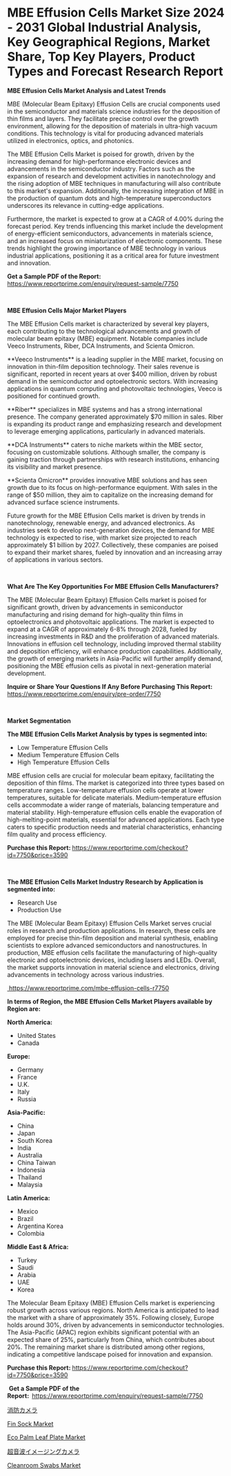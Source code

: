 <p><h1>MBE Effusion Cells Market Size 2024 - 2031 Global Industrial Analysis, Key Geographical Regions, Market Share, Top Key Players, Product Types and Forecast Research Report</h1></p><p><strong>MBE Effusion Cells Market Analysis and Latest Trends</strong></p>
<p><p>MBE (Molecular Beam Epitaxy) Effusion Cells are crucial components used in the semiconductor and materials science industries for the deposition of thin films and layers. They facilitate precise control over the growth environment, allowing for the deposition of materials in ultra-high vacuum conditions. This technology is vital for producing advanced materials utilized in electronics, optics, and photonics.</p><p>The MBE Effusion Cells Market is poised for growth, driven by the increasing demand for high-performance electronic devices and advancements in the semiconductor industry. Factors such as the expansion of research and development activities in nanotechnology and the rising adoption of MBE techniques in manufacturing will also contribute to this market's expansion. Additionally, the increasing integration of MBE in the production of quantum dots and high-temperature superconductors underscores its relevance in cutting-edge applications.</p><p>Furthermore, the market is expected to grow at a CAGR of 4.00% during the forecast period. Key trends influencing this market include the development of energy-efficient semiconductors, advancements in materials science, and an increased focus on miniaturization of electronic components. These trends highlight the growing importance of MBE technology in various industrial applications, positioning it as a critical area for future investment and innovation.</p></p>
<p><strong>Get a Sample PDF of the Report:&nbsp;</strong> <a href="https://www.reportprime.com/enquiry/request-sample/7750">https://www.reportprime.com/enquiry/request-sample/7750</a></p>
<p>&nbsp;</p>
<p><strong>MBE Effusion Cells Major Market Players</strong></p>
<p><p>The MBE Effusion Cells market is characterized by several key players, each contributing to the technological advancements and growth of molecular beam epitaxy (MBE) equipment. Notable companies include Veeco Instruments, Riber, DCA Instruments, and Scienta Omicron.</p><p>**Veeco Instruments** is a leading supplier in the MBE market, focusing on innovation in thin-film deposition technology. Their sales revenue is significant, reported in recent years at over $400 million, driven by robust demand in the semiconductor and optoelectronic sectors. With increasing applications in quantum computing and photovoltaic technologies, Veeco is positioned for continued growth.</p><p>**Riber** specializes in MBE systems and has a strong international presence. The company generated approximately $70 million in sales. Riber is expanding its product range and emphasizing research and development to leverage emerging applications, particularly in advanced materials.</p><p>**DCA Instruments** caters to niche markets within the MBE sector, focusing on customizable solutions. Although smaller, the company is gaining traction through partnerships with research institutions, enhancing its visibility and market presence.</p><p>**Scienta Omicron** provides innovative MBE solutions and has seen growth due to its focus on high-performance equipment. With sales in the range of $50 million, they aim to capitalize on the increasing demand for advanced surface science instruments.</p><p>Future growth for the MBE Effusion Cells market is driven by trends in nanotechnology, renewable energy, and advanced electronics. As industries seek to develop next-generation devices, the demand for MBE technology is expected to rise, with market size projected to reach approximately $1 billion by 2027. Collectively, these companies are poised to expand their market shares, fueled by innovation and an increasing array of applications in various sectors.</p></p>
<p>&nbsp;</p>
<p><strong>What Are The Key Opportunities For MBE Effusion Cells Manufacturers?</strong></p>
<p><p>The MBE (Molecular Beam Epitaxy) Effusion Cells market is poised for significant growth, driven by advancements in semiconductor manufacturing and rising demand for high-quality thin films in optoelectronics and photovoltaic applications. The market is expected to expand at a CAGR of approximately 6-8% through 2028, fueled by increasing investments in R&D and the proliferation of advanced materials. Innovations in effusion cell technology, including improved thermal stability and deposition efficiency, will enhance production capabilities. Additionally, the growth of emerging markets in Asia-Pacific will further amplify demand, positioning the MBE effusion cells as pivotal in next-generation material development.</p></p>
<p><strong>Inquire or Share Your Questions If Any Before Purchasing This Report:</strong> <a href="https://www.reportprime.com/enquiry/pre-order/7750">https://www.reportprime.com/enquiry/pre-order/7750</a></p>
<p>&nbsp;</p>
<p><strong>Market Segmentation</strong></p>
<p><strong>The MBE Effusion Cells Market Analysis by types is segmented into:</strong></p>
<p><ul><li>Low Temperature Effusion Cells</li><li>Medium Temperature Effusion Cells</li><li>High Temperature Effusion Cells</li></ul></p>
<p><p>MBE effusion cells are crucial for molecular beam epitaxy, facilitating the deposition of thin films. The market is categorized into three types based on temperature ranges. Low-temperature effusion cells operate at lower temperatures, suitable for delicate materials. Medium-temperature effusion cells accommodate a wider range of materials, balancing temperature and material stability. High-temperature effusion cells enable the evaporation of high-melting-point materials, essential for advanced applications. Each type caters to specific production needs and material characteristics, enhancing film quality and process efficiency.</p></p>
<p><strong>Purchase this Report:&nbsp;</strong><a href="https://www.reportprime.com/checkout?id=7750&price=3590">https://www.reportprime.com/checkout?id=7750&price=3590</a></p>
<p>&nbsp;</p>
<p><strong>The MBE Effusion Cells Market Industry Research by Application is segmented into:</strong></p>
<p><ul><li>Research Use</li><li>Production Use</li></ul></p>
<p><p>The MBE (Molecular Beam Epitaxy) Effusion Cells Market serves crucial roles in research and production applications. In research, these cells are employed for precise thin-film deposition and material synthesis, enabling scientists to explore advanced semiconductors and nanostructures. In production, MBE effusion cells facilitate the manufacturing of high-quality electronic and optoelectronic devices, including lasers and LEDs. Overall, the market supports innovation in material science and electronics, driving advancements in technology across various industries.</p></p>
<p><a href="https://www.reportprime.com/mbe-effusion-cells-r7750">&nbsp;https://www.reportprime.com/mbe-effusion-cells-r7750</a></p>
<p><strong>In terms of Region, the MBE Effusion Cells Market Players available by Region are:</strong></p>
<p>
    <p> <strong> North America: </strong>
        <ul>
            <li>United States</li>
            <li>Canada</li>
        </ul>
        </p> 
    <p> <strong> Europe: </strong>
        <ul>
            <li>Germany</li>
            <li>France</li>
            <li>U.K.</li>
            <li>Italy</li>
            <li>Russia</li>
        </ul>
        </p> 
    <p> <strong> Asia-Pacific: </strong>
        <ul>
            <li>China</li>
            <li>Japan</li>
            <li>South Korea</li>
            <li>India</li>
            <li>Australia</li>
            <li>China Taiwan</li>
            <li>Indonesia</li>
            <li>Thailand</li>
            <li>Malaysia</li>
        </ul>
        </p> 
    <p> <strong> Latin America: </strong>
        <ul>
            <li>Mexico</li>
            <li>Brazil</li>
            <li>Argentina Korea</li>
            <li>Colombia</li>
        </ul>
        </p> 
    <p> <strong> Middle East & Africa: </strong>
        <ul>
            <li>Turkey</li>
            <li>Saudi</li>
            <li>Arabia</li>
            <li>UAE</li>
            <li>Korea</li>
        </ul>
    </p>
    </p>
<p><p>The Molecular Beam Epitaxy (MBE) Effusion Cells market is experiencing robust growth across various regions. North America is anticipated to lead the market with a share of approximately 35%. Following closely, Europe holds around 30%, driven by advancements in semiconductor technologies. The Asia-Pacific (APAC) region exhibits significant potential with an expected share of 25%, particularly from China, which contributes about 20%. The remaining market share is distributed among other regions, indicating a competitive landscape poised for innovation and expansion.</p></p>
<p><strong>Purchase this Report: </strong><a href="https://www.reportprime.com/checkout?id=7750&price=3590">https://www.reportprime.com/checkout?id=7750&price=3590</a></p>
<p>&nbsp;<strong>Get a Sample PDF of the Report:&nbsp;&nbsp;</strong><a href="https://www.reportprime.com/enquiry/request-sample/7750">https://www.reportprime.com/enquiry/request-sample/7750</a></p>
<p><strong></strong></p>
<p><p><a href="https://medium.com/@coleensxrkkn/firefighting-cameras-market-%E3%81%AF-%E3%82%B3%E3%82%B9%E3%83%88%E7%AE%A1%E7%90%86%E3%81%A8%E5%8A%B9%E7%8E%87%E5%90%91%E4%B8%8A%E3%82%92%E5%84%AA%E5%85%88%E3%81%97%E3%81%BE%E3%81%99-%E3%81%95%E3%82%89%E3%81%AB-%E5%A0%B1%E5%91%8A%E6%9B%B8%E3%81%AF%E5%B8%82%E5%A0%B4%E3%81%AE%E9%9C%80%E8%A6%81%E9%9D%A2%E3%81%A8%E4%BE%9B%E7%B5%A6%E9%9D%A2%E3%81%AE%E4%B8%A1%E6%96%B9%E3%82%92%E3%82%AB%E3%83%90%E3%83%BC%E3%81%97%E3%81%A6%E3%81%84%E3%81%BE%E3%81%99-firefighting-81b930d4595d">消防カメラ</a></p><p><a href="https://www.linkedin.com/pulse/fin-sock-market-trends-strategic-insights-2024-2031-xoobf?trackingId=abeC4nMlSKWmaqXRNrOcwg%3D%3D">Fin Sock Market</a></p><p><a href="https://www.linkedin.com/pulse/eco-palm-leaf-plate-market-outlook-forecast-from-2024-iuzaf?trackingId=ybcFb%2FfKTxSBjYEc0NELYw%3D%3D">Eco Palm Leaf Plate Market</a></p><p><a href="https://medium.com/@coleensxrkkn/ultrasonic-imaging-camera-market-%E3%81%AF-%E3%82%B3%E3%82%B9%E3%83%88%E7%AE%A1%E7%90%86%E3%81%A8%E5%8A%B9%E7%8E%87%E5%90%91%E4%B8%8A%E3%82%92%E5%84%AA%E5%85%88%E3%81%97%E3%81%BE%E3%81%99-%E3%81%95%E3%82%89%E3%81%AB-%E5%A0%B1%E5%91%8A%E6%9B%B8%E3%81%AF%E5%B8%82%E5%A0%B4%E3%81%AE%E9%9C%80%E8%A6%81%E9%9D%A2%E3%81%A8%E4%BE%9B%E7%B5%A6%E9%9D%A2%E3%81%AE%E4%B8%A1%E6%96%B9%E3%82%92%E3%82%AB%E3%83%90%E3%83%BC%E3%81%97%E3%81%A6%E3%81%84%E3%81%BE%E3%81%99-ultrasonic-e6135463a40d">超音波イメージングカメラ</a></p><p><a href="https://issuu.com/reportprime-2/docs/cleanroom-swabs-market-size-2030.pp_012f03e5238b9c">Cleanroom Swabs Market</a></p></p>